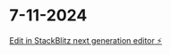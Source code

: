 # 7-11-2024

[Edit in StackBlitz next generation editor ⚡️](https://stackblitz.com/~/github.com/RodrigoTapiaIrigoyen/7-11-2024)